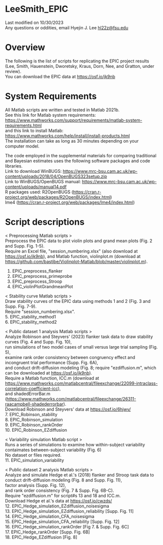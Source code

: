 # LeeSmith_EPIC
Last modified on 10/30/2023 <br/>
Any questions or oddities, email Hyejin J. Lee hl22z@fsu.edu <br/>

# Overview
The following is the list of scripts for replicating the EPIC project results (Lee, Smith, Hauenstein, Dworetsky, Kraus, Dorn, Nee, and Gratton, under review). <br/>
You can download the EPIC data at https://osf.io/jk9nb <br/>

# System Requirements
All Matlab scripts are written and tested in Matlab 2021b. <br/>
See this link for Matlab system requirements: https://www.mathworks.com/support/requirements/matlab-system-requirements.html <br/>
and this link to install Matlab: https://www.mathworks.com/help/install/install-products.html <br/>
The installation can take as long as 30 minutes depending on your computer model. <br/>

The code employed in the supplemental materials for comparing traditional and Bayesian estimates uses the following software packages and code libraries. <br/>
Link to download WinBUGS: https://www.mrc-bsu.cam.ac.uk/wp-content/uploads/2018/04/OpenBUGS323setup.zip <br/>
Link to WinBUGS/OpenBUGS manual: https://www.mrc-bsu.cam.ac.uk/wp-content/uploads/manual14.pdf <br/>
R packages used: R2OpenBUGS (https://cran.r-project.org/web/packages/R2OpenBUGS/index.html) <br/>
lme4 (https://cran.r-project.org/web/packages/lme4/index.html)

# Script descriptions
< Preprocessing Matlab scripts > <br/>
Preprocess the EPIC data to plot violin plots and grand mean plots (Fig. 2 and Supp. Fig. 1-5). <br/>
Require an Excel file, "session_numbering.xlsx" (also download at https://osf.io/jk9nb), and Matlab function, violinplot.m (download at https://github.com/bastibe/Violinplot-Matlab/blob/master/violinplot.m). <br/>
1. EPIC_preprocess_flanker <br/>
2. EPIC_preprocess_primeprobe <br/>
3. EPIC_preprocess_Stroop <br/>
4. EPIC_violinPlotGrandmeanPlot <br/>

< Stability curve Matlab scripts > <br/>
Draw stability curves of the EPIC data using methods 1 and 2 (Fig. 3 and Supp. Fig. 7-9). <br/>
Require "session_numbering.xlsx". <br/>
5. EPIC_stability_method1 <br/>
6. EPIC_stability_method2 <br/>

< Public dataset 1 analysis Matlab scripts > <br/>
Analyze Robinson and Steyvers' (2023) flanker task data to draw stability curves (Fig. 4 and Supp. Fig. 10), <br/>
run simulations of two model cases of small versus large trial sampling (Fig. 5), <br/>
examine rank order consistency between congruency effect and incongruent trial performance (Supp. Fig. 6A), <br/>
and conduct drift-diffusion modeling (Fig. 8; require "ezdiffusion.m", which can be downloaded at https://osf.io/jk9nb). <br/>
Require a Matlab function, ICC.m (download at https://www.mathworks.com/matlabcentral/fileexchange/22099-intraclass-correlation-coefficient-icc), <br/>
and shadedErrorBar.m (https://www.mathworks.com/matlabcentral/fileexchange/26311-raacampbell-shadederrorbar). <br/>
Download Robinson and Steyvers' data at https://osf.io/6hjwv/ <br/>
7. EPIC_Robinson_stability <br/>
8. EPIC_Robinson_simulation <br/>
9. EPIC_Robinson_rankOrder <br/>
10. EPIC_Robinson_EZdiffusion <br/>

< Variability simulation Matlab script > <br/>
Runs a series of simulations to examine how within-subject variability contaimates between-subject variability (Fig. 6) <br/>
No dataset or files required. <br/>
11. EPIC_simulation_variability <br/>

< Public dataset 2 analysis Matlab scripts > <br/>
Analyze and simulate Hedge et al.'s (2018) flanker and Stroop task data to conduct drift-diffusion modeling (Fig. 8 and Supp. Fig. 11), <br/>
factor analysis (Supp. Fig. 12), <br/>
and rank order consistency (Fig. 7 & Supp. Fig. 6B-C). <br/>
Require "ezdiffusion.m" for script#s 13 and 18 and ICC.m. <br/>
Download Hedge et al.'s data at https://osf.io/cwzds/ <br/>
12. EPIC_Hedge_simulation_EZdiffusion_noisesigma <br/>
13. EPIC_Hedge_simulation_EZdiffusion_reliability [Supp. Fig. 11] <br/>
14. EPIC_Hedge_simulation_CFA_noisesigma <br/>
15. EPIC_Hedge_simulation_CFA_reliability [Supp. Fig. 12] <br/>
16. EPIC_Hedge_simulation_rankOrder [Fig 7. & Supp. Fig. 6C] <br/>
17. EPIC_Hedge_rankOrder [Supp. Fig. 6B] <br/>
18. EPIC_Hedge_EZdiffusion [Fig. 8] <br/>
